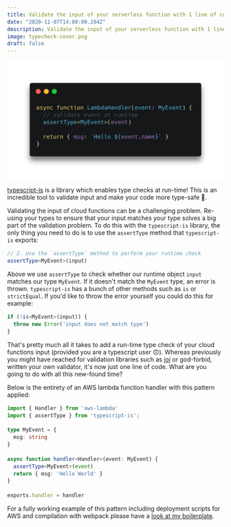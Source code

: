 ```yaml
---
title: Validate the input of your serverless function with 1 line of code
date: "2020-11-07T14:00:00.284Z"
description: Validate the input of your serverless function with 1 line of code
image: typecheck-cover.png
draft: false
---
```


![simple runtime check](typecheck-cover.png)

[typescript-is](https://github.com/woutervh-/typescript-is) is a library which enables type checks at run-time! This is an incredible tool to validate input and make your code more type-safe 🎉.

Validating the input of cloud functions can be a challenging problem. Re-using your types to ensure that your input matches your type solves a big part of the validation problem. To do this with the `typescript-is` library, the only thing you need to do is to use the `assertType` method that `typescript-is` exports:

```ts
// 2. Use the `assertType` method to perform your runtime check
assertType<MyEvent>(input)
```

Above we use `assertType` to check whether our runtime object `input` matches our type `MyEvent`. If it doesn't match the `MyEvent` type, an error is thrown. `typescript-is` has a bunch of other methods such as `is` or `strictEqual`. If you'd like to throw the error yourself you could do this for example:

```ts
if (!is<MyEvent>(input)) {
  throw new Error('input does not match type')
}
```

That's pretty much all it takes to add a run-time type check of your cloud functions input (provided you are a typescript user 🙃). Whereas previously you might have reached for validation libraries such as [joi](https://github.com/sideway/joi) or god-forbid, written your own validator, it's now just one line of code. What are you going to do with all this new-found time?

Below is the entirety of an AWS lambda function handler with this pattern applied:

```ts
import { Handler } from 'aws-lambda'
import { assertType } from 'typescript-is';

type MyEvent = {
  msg: string
}

async function handler<Handler>(event: MyEvent) {
  assertType<MyEvent>(event)
  return { msg: 'Hello World' }
}

exports.handler = handler
```

For a fully working example of this pattern including deployment scripts for AWS and compilation with webpack please have a [look at my boilerplate](https://github.com/juliankrispel/typescript-aws-lambda-terraform).
